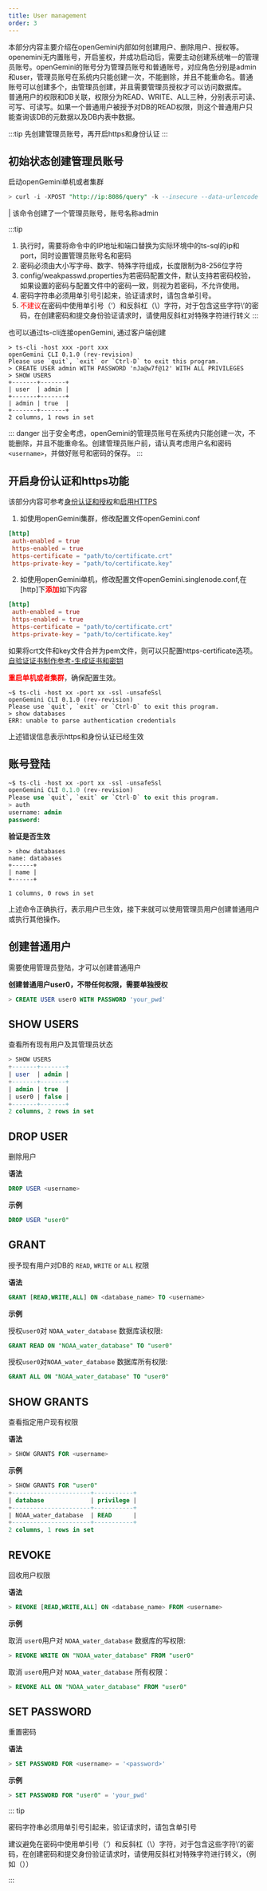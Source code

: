 ```yaml
---
title: User management
order: 3
---
```


本部分内容主要介绍在openGemini内部如何创建用户、删除用户、授权等。  
openemini无内置账号，开启鉴权，并成功启动后，需要主动创建系统唯一的管理员账号。openGemini的账号分为管理员账号和普通账号，对应角色分别是admin和user，管理员账号在系统内只能创建一次，不能删除，并且不能重命名。普通账号可以创建多个，由管理员创建，并且需要管理员授权才可以访问数据库。  
普通用户的权限和DB关联，权限分为READ、WRITE、ALL三种，分别表示可读、可写、可读写。如果一个普通用户被授予对DB的READ权限，则这个普通用户只能查询该DB的元数据以及DB内表中数据。

:::tip
先创建管理员账号，再开启https和身份认证
:::

## 初始状态创建管理员账号
启动openGemini单机或者集群
```sql
> curl -i -XPOST "http://ip:8086/query" -k --insecure --data-urlencode "q=CREATE USER admin WITH PASSWORD 'admin-passwd' WITH ALL PRIVILEGES"
```
| 该命令创建了一个管理员账号，账号名称admin

:::tip
1. 执行时，需要将命令中的IP地址和端口替换为实际环境中的ts-sql的ip和port，同时设置管理员账号名和密码
2. 密码必须由大小写字母、数字、特殊字符组成，长度限制为8-256位字符
3. config/weakpasswd.properties为若密码配置文件，默认支持若密码校验，如果设置的密码与配置文件中的密码一致，则视为若密码，不允许使用。
4. 密码字符串必须用单引号引起来，验证请求时，请包含单引号。
5. <font color=red>不建议</font>在密码中使用单引号（‘）和反斜杠（\）字符，对于包含这些字符\’的密码，在创建密码和提交身份验证请求时，请使用反斜杠对特殊字符进行转义
:::

也可以通过ts-cli连接openGemini, 通过客户端创建
```shell
> ts-cli -host xxx -port xxx
openGemini CLI 0.1.0 (rev-revision)
Please use `quit`, `exit` or `Ctrl-D` to exit this program.
> CREATE USER admin WITH PASSWORD 'nJa@w7f@12' WITH ALL PRIVILEGES
> SHOW USERS
+-------+-------+
| user  | admin | 
+-------+-------+
| admin | true  |
+-------+-------+
2 columns, 1 rows in set
```
::: danger
出于安全考虑，openGemini的管理员账号在系统内只能创建一次，不能删除，并且不能重命名。创建管理员账户前，请认真考虑用户名和密码`<username>`，并做好账号和密码的保存。
:::

## 开启身份认证和https功能
该部分内容可参考[身份认证和授权](./authentication_and_authorization.md)和[启用HTTPS](./https.md)
1. 如使用openGemini集群，修改配置文件openGemini.conf
```toml
[http]
 auth-enabled = true
 https-enabled = true
 https-certificate = "path/to/certificate.crt"
 https-private-key = "path/to/certificate.key"
```
2. 如使用openGemini单机，修改配置文件openGemini.singlenode.conf,在[http]下<font color=red>**添加**</font>如下内容
```toml
[http]
 auth-enabled = true
 https-enabled = true
 https-certificate = "path/to/certificate.crt"
 https-private-key = "path/to/certificate.key"
```
如果将crt文件和key文件合并为pem文件，则可以只配置https-certificate选项。[自验证证书制作参考-生成证书和密钥](./https.md)

**<font color=red>重启单机或者集群</font>**，确保配置生效。  
```shell
~$ ts-cli -host xx -port xx -ssl -unsafeSsl
openGemini CLI 0.1.0 (rev-revision)
Please use `quit`, `exit` or `Ctrl-D` to exit this program.
> show databases
ERR: unable to parse authentication credentials
```
上述错误信息表示https和身份认证已经生效

## 账号登陆

```sql
~$ ts-cli -host xx -port xx -ssl -unsafeSsl
openGemini CLI 0.1.0 (rev-revision)
Please use `quit`, `exit` or `Ctrl-D` to exit this program.
> auth
username: admin  
password: 
```
**验证是否生效**
```shell
> show databases
name: databases
+------+
| name |
+------+

1 columns, 0 rows in set
```
上述命令正确执行，表示用户已生效，接下来就可以使用管理员用户创建普通用户或执行其他操作。

## 创建普通用户
需要使用管理员登陆，才可以创建普通用户

**创建普通用户user0，不带任何权限，需要单独授权**
```sql
> CREATE USER user0 WITH PASSWORD 'your_pwd'
```

## SHOW USERS
查看所有现有用户及其管理员状态

```sql
> SHOW USERS
+-------+-------+
| user  | admin |
+-------+-------+
| admin | true  |
| user0 | false |
+-------+-------+
2 columns, 2 rows in set
```

## DROP USER
删除用户

**语法**

```sql
DROP USER <username>
```

**示例**

```sql
DROP USER "user0"
```

## GRANT
授予现有用户对DB的 `READ`, `WRITE` or `ALL` 权限

**语法**

```sql
GRANT [READ,WRITE,ALL] ON <database_name> TO <username>
```

**示例**

授权`user0`对 `NOAA_water_database` 数据库读权限:

```sql
GRANT READ ON "NOAA_water_database" TO "user0"
```

授权`user0`对`NOAA_water_database` 数据库所有权限:

```sql
GRANT ALL ON "NOAA_water_database" TO "user0"
```

## SHOW GRANTS
查看指定用户现有权限

**语法**

```sql
> SHOW GRANTS FOR <username>
```

**示例**

```sql
> SHOW GRANTS FOR "user0"
+----------------------+-----------+
| database             | privilege |
+----------------------+-----------+
| NOAA_water_database  | READ      |
+----------------------+-----------+
2 columns, 1 rows in set
```

## REVOKE
回收用户权限

**语法**

```sql
> REVOKE [READ,WRITE,ALL] ON <database_name> FROM <username>
```

**示例**

取消 `user0`用户对 `NOAA_water_database` 数据库的写权限:

```sql
> REVOKE WRITE ON "NOAA_water_database" FROM "user0"
```

取消 `user0`用户对 `NOAA_water_database` 所有权限：

```sql
> REVOKE ALL ON "NOAA_water_database" FROM "user0"
```

## SET PASSWORD
重置密码

**语法**

```sql
> SET PASSWORD FOR <username> = '<password>'
```

**示例**

```sql
> SET PASSWORD FOR "user0" = 'your_pwd'
```

::: tip

密码字符串必须用单引号引起来，验证请求时，请包含单引号

建议避免在密码中使用单引号（‘）和反斜杠（\）字符，对于包含这些字符\’的密码，在创建密码和提交身份验证请求时，请使用反斜杠对特殊字符进行转义，（例如（））

:::

